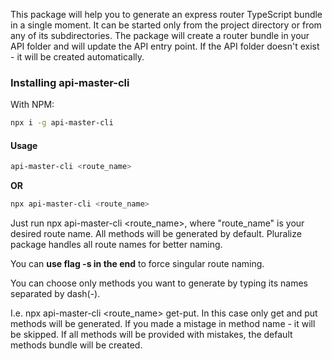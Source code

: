 This package will help you to generate an express router TypeScript bundle in a single moment.
It can be started only from the project directory or from any of its subdirectories.
The package will create a router bundle in your API folder and will update the API entry point.
If the API folder doesn't exist - it will be created automatically.

### Installing api-master-cli

With NPM:

```bash
npx i -g api-master-cli
```

#### Usage
```bash
api-master-cli <route_name>
```

**OR**

```bash
npx api-master-cli <route_name>
```

Just run npx api-master-cli <route_name>, where "route_name" is your desired route name. All methods will be generated by default. Pluralize package handles all route names for better naming.

You can **use flag -s in the end** to force singular route naming.

You can choose only methods you want to generate by typing its names separated by dash(-).

I.e. npx api-master-cli <route_name> get-put. In this case only get and put methods will be generated. If you made a mistage in method name - it will be skipped. If all methods will be provided with mistakes, the default methods bundle will be created.
